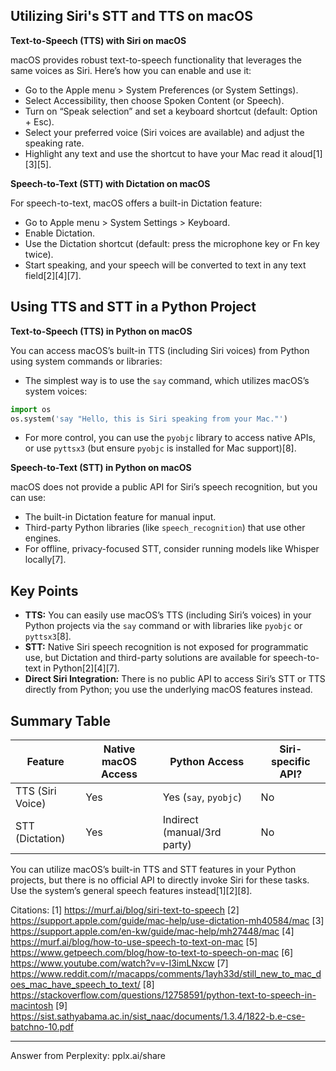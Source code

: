 ## Utilizing Siri's STT and TTS on macOS

**Text-to-Speech (TTS) with Siri on macOS**

macOS provides robust text-to-speech functionality that leverages the same voices as Siri. Here’s how you can enable and use it:

- Go to the Apple menu > System Preferences (or System Settings).
- Select Accessibility, then choose Spoken Content (or Speech).
- Turn on “Speak selection” and set a keyboard shortcut (default: Option + Esc).
- Select your preferred voice (Siri voices are available) and adjust the speaking rate.
- Highlight any text and use the shortcut to have your Mac read it aloud[1][3][5].

**Speech-to-Text (STT) with Dictation on macOS**

For speech-to-text, macOS offers a built-in Dictation feature:

- Go to Apple menu > System Settings > Keyboard.
- Enable Dictation.
- Use the Dictation shortcut (default: press the microphone key or Fn key twice).
- Start speaking, and your speech will be converted to text in any text field[2][4][7].

## Using TTS and STT in a Python Project

**Text-to-Speech (TTS) in Python on macOS**

You can access macOS’s built-in TTS (including Siri voices) from Python using system commands or libraries:

- The simplest way is to use the `say` command, which utilizes macOS’s system voices:

```python
import os
os.system('say "Hello, this is Siri speaking from your Mac."')
```

- For more control, you can use the `pyobjc` library to access native APIs, or use `pyttsx3` (but ensure `pyobjc` is installed for Mac support)[8].

**Speech-to-Text (STT) in Python on macOS**

macOS does not provide a public API for Siri’s speech recognition, but you can use:

- The built-in Dictation feature for manual input.
- Third-party Python libraries (like `speech_recognition`) that use other engines.
- For offline, privacy-focused STT, consider running models like Whisper locally[7].

## Key Points

- **TTS:** You can easily use macOS’s TTS (including Siri’s voices) in your Python projects via the `say` command or with libraries like `pyobjc` or `pyttsx3`[8].
- **STT:** Native Siri speech recognition is not exposed for programmatic use, but Dictation and third-party solutions are available for speech-to-text in Python[2][4][7].
- **Direct Siri Integration:** There is no public API to access Siri’s STT or TTS directly from Python; you use the underlying macOS features instead.

## Summary Table

| Feature        | Native macOS Access | Python Access           | Siri-specific API? |
|----------------|--------------------|-------------------------|--------------------|
| TTS (Siri Voice) | Yes                | Yes (`say`, `pyobjc`)   | No                 |
| STT (Dictation)  | Yes                | Indirect (manual/3rd party) | No                 |

You can utilize macOS’s built-in TTS and STT features in your Python projects, but there is no official API to directly invoke Siri for these tasks. Use the system’s general speech features instead[1][2][8].

Citations:
[1] https://murf.ai/blog/siri-text-to-speech
[2] https://support.apple.com/guide/mac-help/use-dictation-mh40584/mac
[3] https://support.apple.com/en-kw/guide/mac-help/mh27448/mac
[4] https://murf.ai/blog/how-to-use-speech-to-text-on-mac
[5] https://www.getpeech.com/blog/how-to-text-to-speech-on-mac
[6] https://www.youtube.com/watch?v=v-I3imLNxcw
[7] https://www.reddit.com/r/macapps/comments/1ayh33d/still_new_to_mac_does_mac_have_speech_to_text/
[8] https://stackoverflow.com/questions/12758591/python-text-to-speech-in-macintosh
[9] https://sist.sathyabama.ac.in/sist_naac/documents/1.3.4/1822-b.e-cse-batchno-10.pdf

---
Answer from Perplexity: pplx.ai/share